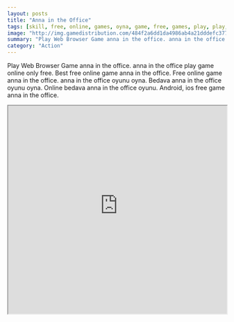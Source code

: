 ```yaml
---
layout: posts
title: "Anna in the Office"
tags: [skill, free, online, games, oyna, game, free, games, play, play, games]
image: "http://img.gamedistribution.com/484f2a6dd1da4986ab4a21dddefc377a.jpg"
summary: "Play Web Browser Game anna in the office. anna in the office play game online only free. Best free online game anna in the office. Free online game anna in the office. anna in the office oyunu oyna. Bedava anna in the office oyunu oyna. Online bedava anna in the office oyunu. Android, ios free game anna in the office."
category: "Action"
---
```


Play Web Browser Game anna in the office. anna in the office play game online only free. Best free online game anna in the office. Free online game anna in the office. anna in the office oyunu oyna. Bedava anna in the office oyunu oyna. Online bedava anna in the office oyunu. Android, ios free game anna in the office.

<iframe width="100%" height="480px;" src="http://flash.gamedistribution.com?game=484f2a6dd1da4986ab4a21dddefc377a"></iframe>